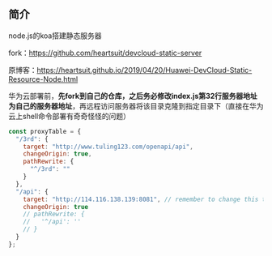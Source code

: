 ## 简介

node.js的koa搭建静态服务器

fork：<https://github.com/heartsuit/devcloud-static-server>

原博客：<https://heartsuit.github.io/2019/04/20/Huawei-DevCloud-Static-Resource-Node.html>



华为云部署前，**先fork到自己的仓库，之后务必修改index.js第32行服务器地址为自己的服务器地址**，再远程访问服务器将该目录克隆到指定目录下（直接在华为云上shell命令部署有奇奇怪怪的问题）

```javascript
const proxyTable = {
  "/3rd": {
    target: "http://www.tuling123.com/openapi/api",
    changeOrigin: true,
    pathRewrite: {
      "^/3rd": ""
    }
  },
  "/api": {
    target: "http://114.116.138.139:8081", // remember to change this to your ip address
    changeOrigin: true
    // pathRewrite: {
    //   '^/api': ''
    // }
  }
};
```

